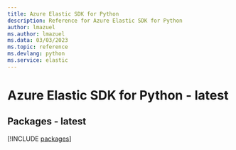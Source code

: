 ```yaml
---
title: Azure Elastic SDK for Python
description: Reference for Azure Elastic SDK for Python
author: lmazuel
ms.author: lmazuel
ms.data: 03/03/2023
ms.topic: reference
ms.devlang: python
ms.service: elastic
---
```

# Azure Elastic SDK for Python - latest
## Packages - latest
[!INCLUDE [packages](elastic-index.md)]